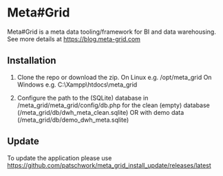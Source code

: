 # Meta#Grid
Meta#Grid is a meta data tooling/framework for BI and data warehousing.
See more details at https://blog.meta-grid.com

## Installation
1. Clone the repo or download the zip. 
On Linux e.g. /opt/meta_grid
On Windows e.g. C:\Xampp\htdocs\meta_grid

2. Configure the path to the (SQLite) database in /meta_grid/meta_grid/config/db.php
for the clean (empty) database (/meta_grid/db/dwh_meta_clean.sqlite)
    OR
with demo data (/meta_grid/db/demo_dwh_meta.sqlite)

## Update
To update the application please use https://github.com/patschwork/meta_grid_install_update/releases/latest
